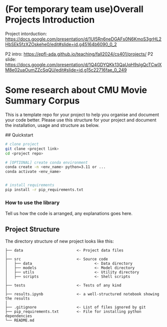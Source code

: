 # (For temporary team use)Overall Projects Introduction
Project intorduction:
https://docs.google.com/presentation/d/1UI5Rn6neDGAFs0N6KmoS3grHL2HbSEk5fzXZOskehe0/edit#slide=id.g45164b6090_0_2

P2 intro:
https://epfl-ada.github.io/teaching/fall2024/cs401/projects/
P2 slide:
https://docs.google.com/presentation/d/1Q4GDYQKk13QaUqH9slgQcTCwlXM8e02uaOumZZcSqQU/edit#slide=id.g15c22716fae_0_249

# Some research about CMU Movie Summary Corpus

This is a template repo for your project to help you organise and document your code better. 
Please use this structure for your project and document the installation, usage and structure as below.

## Quickstart

```bash
# clone project
git clone <project link>
cd <project repo>

# [OPTIONAL] create conda environment
conda create -n <env_name> python=3.11 or ...
conda activate <env_name>


# install requirements
pip install -r pip_requirements.txt
```



### How to use the library
Tell us how the code is arranged, any explanations goes here.



## Project Structure

The directory structure of new project looks like this:

```
├── data                        <- Project data files
│
├── src                         <- Source code
│   ├── data                            <- Data directory
│   ├── models                          <- Model directory
│   ├── utils                           <- Utility directory
│   ├── scripts                         <- Shell scripts
│
├── tests                       <- Tests of any kind
│
├── results.ipynb               <- a well-structured notebook showing the results
│
├── .gitignore                  <- List of files ignored by git
├── pip_requirements.txt        <- File for installing python dependencies
└── README.md
```

